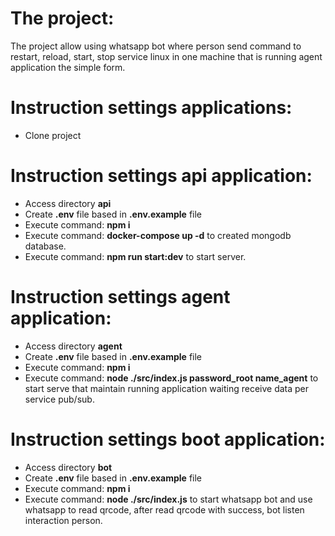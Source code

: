 The project:
=============

The project allow using whatsapp bot where person send command to restart, reload, start, stop service linux in one machine that is running agent application the simple form.

Instruction settings applications:
==================================
- Clone project

Instruction settings api application:
=====================================
- Access directory **api**
- Create **.env** file based in **.env.example** file
- Execute command: **npm i**
- Execute command: **docker-compose up -d** to created mongodb database.
- Execute command: **npm run start:dev** to start server.


Instruction settings agent application:
=======================================
- Access directory **agent**
- Create **.env** file based in **.env.example** file
- Execute command: **npm i**
- Execute command: **node ./src/index.js password_root name_agent** to start serve that maintain running application waiting receive data per service pub/sub.

Instruction settings boot application:
=======================================
- Access directory **bot**
- Create **.env** file based in **.env.example** file
- Execute command: **npm i**
- Execute command: **node ./src/index.js** to start whatsapp bot and use whatsapp to read qrcode, after read qrcode with success, bot listen interaction person.